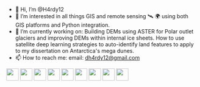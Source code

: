 - 👋 Hi, I’m @H4rdy12
- 👀 I’m interested in all things GIS and remote sensing 🛰 🌍 using both GIS platforms and Python integration.
- 🌱 I’m currently working on: Building DEMs using ASTER for Polar outlet glaciers and improving DEMs within internal ice sheets. How to use satellite deep learning strategies to auto-identify land features to apply to my dissertation on Antarctica's mega dunes. 
- 📫 How to reach me: email: dh4rdy12@gmail.com

<!---
H4rdy12/H4rdy12 is a ✨ special ✨ repository because its `README.md` (this file) appears on your GitHub profile.
You can click the Preview link to take a look at your changes.
--->
<div id="badges">
  <img height="32" width="32" src="https://cdn.jsdelivr.net/npm/simple-icons@v7/icons/python.svg" />
   <img height="32" width="32" src="https://cdn.jsdelivr.net/npm/simple-icons@v7/icons/anaconda.svg" />
   <img height="32" width="32" src="https://cdn.jsdelivr.net/npm/simple-icons@v7/icons/latex.svg" />
   <img height="32" width="32" src="https://cdn.jsdelivr.net/npm/simple-icons@v7/icons/github.svg" />
   <img height="32" width="32" src="https://cdn.jsdelivr.net/npm/simple-icons@v7/icons/qgis.svg" />
   <img height="32" width="32" src="https://simpleicons.org/icons/postgresql.svg" />
   <img height="32" width="32" src="https://cdn.jsdelivr.net/npm/simple-icons@7.21.0/icons/duckdb.svg" />
   <img height="32" width="32" src="https://simpleicons.org/icons/c.svg" />
   <img height="32" width="32" src="https://simpleicons.org/icons/cplusplus.svg" />
  </div>  

<!--
<div style="display: flex; justify-content: space-between;">

    [GitHub Stats - Dark Mode](https://github.com/H4rdy12/github-readme-stats#gh-dark-mode-only)
    ![H4rdy12's GitHub stats-Dark](https://github-readme-stats.vercel.app/api?username=H4rdy12&show_icons=true&include_all_commits=true&hide_rank=true&show_owner=true&theme=dark&count_private=true#gh-dark-mode-only)
    
    [GitHub Stats - Light Mode](https://github.com/H4rdy12/github-readme-stats#gh-light-mode-only)
    ![H4rdy12's GitHub stats-Light](https://github-readme-stats.vercel.app/api?username=H4rdy12&custom_title=H4rdy12%20GitHub%20Stas&show_icons=true&include_all_commits=true&hide_rank=true&show_owner=true&theme=default&count_private=true#gh-light-mode-only)
  
    [Top Languages](https://github.com/H4rdy12/github-readme-stats)
    ![Top Langs](https://github-readme-stats.vercel.app/api/top-langs/?username=H4rdy12&count_private=true)
  
</div>
-->

<!--
[![Readme Card](https://github-readme-stats.vercel.app/api/pin/?username=H4rdy12&repo=github-readme-stats)](https://github.com/H4rdy12/github-readme-stats)
-->


